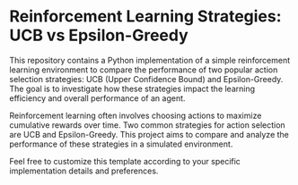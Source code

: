 # Reinforcement Learning Strategies: UCB vs Epsilon-Greedy

This repository contains a Python implementation of a simple reinforcement learning environment to compare the performance of two popular action selection strategies: UCB (Upper Confidence Bound) and Epsilon-Greedy. The goal is to investigate how these strategies impact the learning efficiency and overall performance of an agent.

Reinforcement learning often involves choosing actions to maximize cumulative rewards over time. Two common strategies for action selection are UCB and Epsilon-Greedy. This project aims to compare and analyze the performance of these strategies in a simulated environment.


Feel free to customize this template according to your specific implementation details and preferences.

